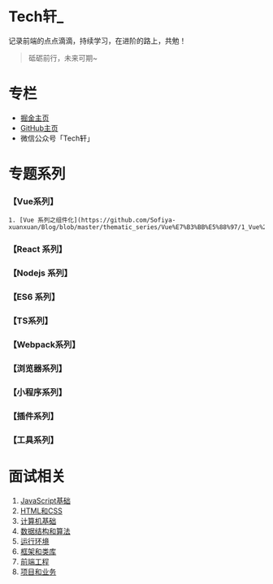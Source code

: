 # Tech轩_

记录前端的点点滴滴，持续学习，在进阶的路上，共勉！

> 砥砺前行，未来可期~

# 专栏

- [掘金主页](https://juejin.im/user/166781500005421/posts)
- [GitHub主页](https://github.com/Sofiya-xuanxuan/Blog)
- 微信公众号「Tech轩」

# 专题系列

### 【Vue系列】

	1. [Vue 系列之组件化](https://github.com/Sofiya-xuanxuan/Blog/blob/master/thematic_series/Vue%E7%B3%BB%E5%88%97/1_Vue%20%E7%B3%BB%E5%88%97%E4%B9%8B%E7%BB%84%E4%BB%B6%E5%8C%96.md)

### 【React 系列】

### 【Nodejs 系列】

### 【ES6 系列】

### 【TS系列】

### 【Webpack系列】

### 【浏览器系列】

### 【小程序系列】

### 【插件系列】

### 【工具系列】

# 面试相关

1. [JavaScript基础]()
2. [HTML和CSS]()
3. [计算机基础]()
4. [数据结构和算法]()
5. [运行环境]()
6. [框架和类库]()
7. [前端工程]()
8. [项目和业务]()





​																

